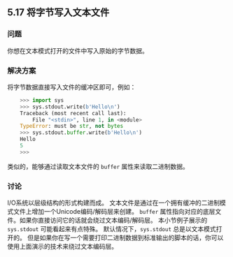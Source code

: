 ## 5.17 将字节写入文本文件 ##
### 问题 ###
你想在文本模式打开的文件中写入原始的字节数据。
### 解决方案 ###
将字节数据直接写入文件的缓冲区即可，例如：
```python
    >>> import sys
    >>> sys.stdout.write(b'Hello\n')
    Traceback (most recent call last):
        File "<stdin>", line 1, in <module>
    TypeError: must be str, not bytes
    >>> sys.stdout.buffer.write(b'Hello\n')
    Hello
    5
    >>>

```
类似的，能够通过读取文本文件的 ``buffer`` 属性来读取二进制数据。
### 讨论 ###
I/O系统以层级结构的形式构建而成。
文本文件是通过在一个拥有缓冲的二进制模式文件上增加一个Unicode编码/解码层来创建。
``buffer`` 属性指向对应的底层文件。如果你直接访问它的话就会绕过文本编码/解码层。
本小节例子展示的 ``sys.stdout`` 可能看起来有点特殊。
默认情况下，``sys.stdout`` 总是以文本模式打开的。
但是如果你在写一个需要打印二进制数据到标准输出的脚本的话，你可以使用上面演示的技术来绕过文本编码层。
